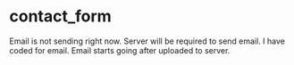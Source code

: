 # contact_form
Email is not sending right now. Server will be required to send email. I have coded for email. Email starts going after uploaded to server.
